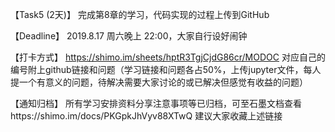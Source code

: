 【Task5 (2天)】
完成第8章的学习，代码实现的过程上传到GitHub

【Deadline】
2019.8.17 周六晚上 22:00，大家自行设好闹钟

【打卡方式】
https://shimo.im/sheets/hptR3TgjCjdG86cr/MODOC
对应自己的编号附上github链接和问题（学习链接和问题各占50%，上传jupyter文件，每人提一个有意义的问题，待解决需要大家讨论的或已解决但感觉有收益的问题）

【通知归档】
所有学习安排资料分享注意事项等已归档，可至石墨文档查看https://shimo.im/docs/PKGpkJhVyv88XTwQ
建议大家收藏上述链接

